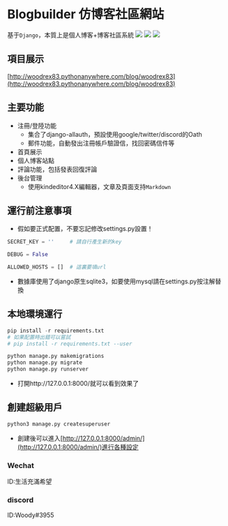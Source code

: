 ﻿# Blogbuilder 仿博客社區網站

基于`Django`，本質上是個人博客+博客社區系統
![](https://img.shields.io/github/last-commit/WoodRex/DjangoJSBlog)   ![](https://img.shields.io/pypi/pyversions/Django) ![](https://img.shields.io/pypi/djversions/djangorestframework)
## 項目展示

[http://woodrex83.pythonanywhere.com/blog/woodrex83](http://woodrex83.pythonanywhere.com/blog/woodrex83)


## 主要功能

-   注冊/登陸功能
	+ 集合了django-allauth，預設使用google/twitter/discord的Oath
	+ 郵件功能，自動發出注冊帳戶驗證信，找回密碼信件等
-   首頁展示
-   個人博客站點
-   評論功能，包括發表回復評論
-   後台管理
    -   使用kindeditor4.X編輯器，文章及頁面支持`Markdown`



## 運行前注意事項

-   假如要正式配置，不要忘記修改settings.py設置！

```python
SECRET_KEY = ''     # 請自行產生新的key

DEBUG = False

ALLOWED_HOSTS = []  # 這裏要填url

```
-   數據庫使用了django原生sqlite3，如要使用mysql請在settings.py按注解替換

## 本地環境運行
```python
pip install -r requirements.txt
# 如果配置時出錯可以嘗試
# pip install -r requirements.txt --user

python manage.py makemigrations
python manage.py migrate
python manage.py runserver
```
+ 打開http://127.0.0.1:8000/就可以看到效果了

## 創建超級用戶
```python
python3 manage.py createsuperuser
```
+ 創建後可以進入[http://127.0.0.1:8000/admin/](http://127.0.0.1:8000/admin/)進行各種設定

### Wechat

ID:生活充滿希望

### discord

ID:Woody#3955
